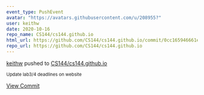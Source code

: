 ```yaml
---
event_type: PushEvent
avatar: "https://avatars.githubusercontent.com/u/208955?"
user: keithw
date: 2020-10-16
repo_name: CS144/cs144.github.io
html_url: https://github.com/CS144/cs144.github.io/commit/0cc165946661e5eb70c1e9487ddbe3abd00c93c8
repo_url: https://github.com/CS144/cs144.github.io
---
```


<a href='https://github.com/keithw' target='_blank'>keithw</a> pushed to <a href='https://github.com/CS144/cs144.github.io' target='_blank'>CS144/cs144.github.io</a>

<small>Update lab3/4 deadlines on website</small>

<a href='https://github.com/CS144/cs144.github.io/commit/0cc165946661e5eb70c1e9487ddbe3abd00c93c8' target='_blank'>View Commit</a>